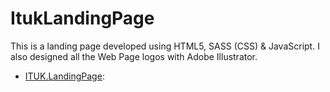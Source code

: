 # ItukLandingPage

This is a landing page developed using HTML5, SASS (CSS) & JavaScript. 
I also designed all the Web Page logos with Adobe Illustrator.

* [ITUK.LandingPage](https://ituklandingpage.web.app/):
